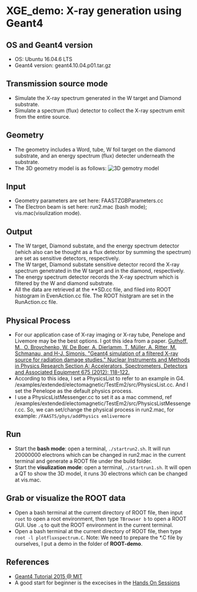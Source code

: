 # XGE_demo: X-ray generation using Geant4
## OS and Geant4 version
- OS: Ubuntu 16.04.6 LTS              
- Geant4 version: geant4.10.04.p01.tar.gz
## Transmission source mode
- Simulate the X-ray spectrum generated in the W target and Diamond substrate.
- Simulate a spectrum (flux) detector to collect the X-ray spectrum emit from the entire source.

## Geometry
- The geometry includes a Word, tube, W foil target on the diamond substrate, and an energy spectrum (flux) detecter underneath the substrate.
- The 3D geometry model is as follows:
![3D gemotry model](https://user-images.githubusercontent.com/32512895/190873983-db63d48c-65ae-40c2-9778-04a7eac2a030.png)

## Input
- Geometry parameters are set here: FAASTZGBParameters.cc
- The Electron beam is set here: run2.mac (bash mode); vis.mac(visulization mode).

## Output
- The W target, Diamond substate, and the energy spectrum detector (which also can be thought as a flux detector by summing the spectrum) are set as sensitive detectors, respectively.
- The W target, Diamond substate sensitive detector record the X-ray spectrum genetrated in the W target and in the diamond, respectively. 
- The energy spectrum detector records the X-ray spectrum which is filtered by the W and diamond substrate.
- All the data are retrieved at the **SD.cc file, and filed into ROOT histogram in EvenAction.cc file. The ROOT histgram are set in the RunAction.cc file.

## Physical Process
- For our application case of X-ray imaging or X-ray tube, Penelope and Livemore may be the best options. I got this idea from a paper. [Guthoff, M., O. Brovchenko, W. De Boer, A. Dierlamm, T. Müller, A. Ritter, M. Schmanau, and H-J. Simonis. "Geant4 simulation of a filtered X-ray source for radiation damage studies." Nuclear Instruments and Methods in Physics Research Section A: Accelerators, Spectrometers, Detectors and Associated Equipment 675 (2012): 118-122.](https://www.sciencedirect.com/science/article/pii/S0168900212000691)
- According to this idea, I set a PhysicsList to refer to an example in G4. /examples/extended/electomagnetic/TestEm2/src/PhysicsList.cc. And I set the Penelope as the default physics process.
- I use a PhysicsListMessenger.cc to set it as a mac commend, ref /examples/extended/electomagnetic/TestEm2/src/PhysicsListMessenger.cc. So, we can set/change the physical process in run2.mac, for example: `/FAASTS/phys/addPhysics emlivermore` 

## Run
- Start the **bash mode**: open a terminal, `./startrun2.sh`. It will run 20000000 electrons which can be changed in run2.mac in the current terminal and generate a ROOT file under the build folder.
- Start the **visulization mode**: open a terminal, `./startrun1.sh`. It will open a QT to show the 3D model, it runs 30 electrons which can be changed at vis.mac.

## Grab or visualize the ROOT data
- Open a bash terminal at the current directory of ROOT file, then input `root` to open a root environment, then type `TBrowser b` to open a ROOT GUI. Use `.q` to quit the ROOT environment in the current terminal.
- Open a bash terminal at the current directory of ROOT file, then type `root -l plotfluxspectrum.C`. Note: We need to prepare the *.C file by ourselves, I put a demo in the folder of  **ROOT-demo**.

## References
- [Geant4 Tutorial 2015 @ MIT](https://www.slac.stanford.edu/xorg/geant4/MIT2015/MIT2015_Agenda.html) 
- A good start for beginner is the excecises in the [Hands On Sessions](https://indico.slac.stanford.edu/event/148/contributions/222/attachments/227/342/HandsOnIntro.pdf)

